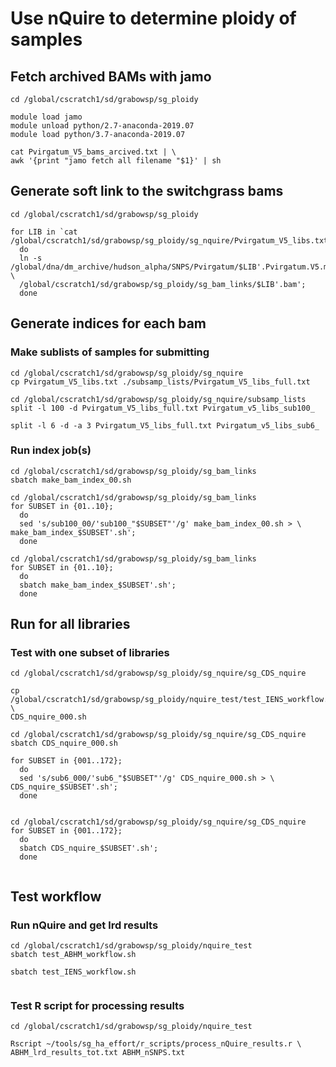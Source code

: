# Use nQuire to determine ploidy of samples

## Fetch archived BAMs with jamo
```
cd /global/cscratch1/sd/grabowsp/sg_ploidy

module load jamo
module unload python/2.7-anaconda-2019.07
module load python/3.7-anaconda-2019.07

cat Pvirgatum_V5_bams_arcived.txt | \
awk '{print "jamo fetch all filename "$1}' | sh
```

## Generate soft link to the switchgrass bams
```
cd /global/cscratch1/sd/grabowsp/sg_ploidy

for LIB in `cat /global/cscratch1/sd/grabowsp/sg_ploidy/sg_nquire/Pvirgatum_V5_libs.txt`; 
  do
  ln -s /global/dna/dm_archive/hudson_alpha/SNPS/Pvirgatum/$LIB'.Pvirgatum.V5.merged.gatk.bam' \
  /global/cscratch1/sd/grabowsp/sg_ploidy/sg_bam_links/$LIB'.bam';
  done
```

## Generate indices for each bam
### Make sublists of samples for submitting
```
cd /global/cscratch1/sd/grabowsp/sg_ploidy/sg_nquire
cp Pvirgatum_V5_libs.txt ./subsamp_lists/Pvirgatum_V5_libs_full.txt

cd /global/cscratch1/sd/grabowsp/sg_ploidy/sg_nquire/subsamp_lists
split -l 100 -d Pvirgatum_V5_libs_full.txt Pvirgatum_v5_libs_sub100_

split -l 6 -d -a 3 Pvirgatum_V5_libs_full.txt Pvirgatum_v5_libs_sub6_

```
### Run index job(s)
```
cd /global/cscratch1/sd/grabowsp/sg_ploidy/sg_bam_links
sbatch make_bam_index_00.sh

cd /global/cscratch1/sd/grabowsp/sg_ploidy/sg_bam_links
for SUBSET in {01..10};
  do
  sed 's/sub100_00/'sub100_"$SUBSET"'/g' make_bam_index_00.sh > \
make_bam_index_$SUBSET'.sh';
  done

cd /global/cscratch1/sd/grabowsp/sg_ploidy/sg_bam_links
for SUBSET in {01..10};
  do
  sbatch make_bam_index_$SUBSET'.sh';
  done

```

## Run for all libraries
### Test with one subset of libraries
```
cd /global/cscratch1/sd/grabowsp/sg_ploidy/sg_nquire/sg_CDS_nquire

cp /global/cscratch1/sd/grabowsp/sg_ploidy/nquire_test/test_IENS_workflow.sh \
CDS_nquire_000.sh

cd /global/cscratch1/sd/grabowsp/sg_ploidy/sg_nquire/sg_CDS_nquire
sbatch CDS_nquire_000.sh

for SUBSET in {001..172};
  do
  sed 's/sub6_000/'sub6_"$SUBSET"'/g' CDS_nquire_000.sh > \
CDS_nquire_$SUBSET'.sh';
  done


cd /global/cscratch1/sd/grabowsp/sg_ploidy/sg_nquire/sg_CDS_nquire
for SUBSET in {001..172};
  do
  sbatch CDS_nquire_$SUBSET'.sh';
  done


```

## Test workflow
### Run nQuire and get lrd results
```
cd /global/cscratch1/sd/grabowsp/sg_ploidy/nquire_test
sbatch test_ABHM_workflow.sh

sbatch test_IENS_workflow.sh


```
### Test R script for processing results
```
cd /global/cscratch1/sd/grabowsp/sg_ploidy/nquire_test

Rscript ~/tools/sg_ha_effort/r_scripts/process_nQuire_results.r \
ABHM_lrd_results_tot.txt ABHM_nSNPS.txt


```
